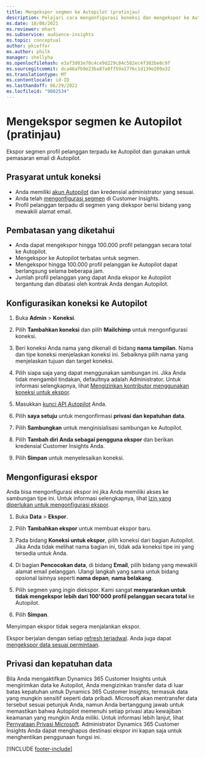 ```yaml
---
title: Mengekspor segmen ke Autopilot (pratinjau)
description: Pelajari cara mengonfigurasi koneksi dan mengekspor ke Autopilot.
ms.date: 10/08/2021
ms.reviewer: mhart
ms.subservice: audience-insights
ms.topic: conceptual
author: pkieffer
ms.author: philk
manager: shellyha
ms.openlocfilehash: e3af3d03e70c4ce9d229c84c582ec4f302be8c9f
ms.sourcegitcommit: dca46afb9e23ba87a0ff59a1776c1d139e209a32
ms.translationtype: MT
ms.contentlocale: id-ID
ms.lasthandoff: 06/29/2022
ms.locfileid: "9082534"
---
```

# <a name="export-segments-to-autopilot-preview"></a>Mengekspor segmen ke Autopilot (pratinjau)

Ekspor segmen profil pelanggan terpadu ke Autopilot dan gunakan untuk pemasaran email di Autopilot. 

## <a name="prerequisites-for-a-connection"></a>Prasyarat untuk koneksi

-   Anda memiliki [akun Autopilot](https://www.autopilothq.com/) dan kredensial administrator yang sesuai.
-   Anda telah [mengonfigurasi segmen](segments.md) di Customer Insights.
-   Profil pelanggan terpadu di segmen yang diekspor berisi bidang yang mewakili alamat email.

## <a name="known-limitations"></a>Pembatasan yang diketahui

- Anda dapat mengekspor hingga 100.000 profil pelanggan secara total ke Autopilot.
- Mengekspor ke Autopilot terbatas untuk segmen.
- Mengekspor hingga 100.000 profil pelanggan ke Autopilot dapat berlangsung selama beberapa jam. 
- Jumlah profil pelanggan yang dapat Anda ekspor ke Autopilot tergantung dan dibatasi oleh kontrak Anda dengan Autopilot.

## <a name="set-up-connection-to-autopilot"></a>Konfigurasikan koneksi ke Autopilot

1. Buka **Admin** > **Koneksi**.

1. Pilih **Tambahkan koneksi** dan pilih **Mailchimp** untuk mengonfigurasi koneksi.

1. Beri koneksi Anda nama yang dikenali di bidang **nama tampilan**. Nama dan tipe koneksi menjelaskan koneksi ini. Sebaiknya pilih nama yang menjelaskan tujuan dan target koneksi.

1. Pilih siapa saja yang dapat menggunakan sambungan ini. Jika Anda tidak mengambil tindakan, defaultnya adalah Administrator. Untuk informasi selengkapnya, lihat [Mengizinkan kontributor menggunakan koneksi untuk ekspor](connections.md#allow-contributors-to-use-a-connection-for-exports).

1. Masukkan [kunci API Autopilot](https://autopilot.docs.apiary.io/#) Anda.

1. Pilih **saya setuju** untuk mengonfirmasi **privasi dan kepatuhan data**.

1. Pilih **Sambungkan** untuk menginisialisasi sambungan ke Autopilot.

1. Pilih **Tambah diri Anda sebagai pengguna ekspor** dan berikan kredensial Customer Insights Anda.

1. Pilih **Simpan** untuk menyelesaikan koneksi.

## <a name="configure-an-export"></a>Mengonfigurasi ekspor

Anda bisa mengonfigurasi ekspor ini jika Anda memiliki akses ke sambungan tipe ini. Untuk informasi selengkapnya, lihat [Izin yang diperlukan untuk mengonfigurasi ekspor](export-destinations.md#set-up-a-new-export).

1. Buka **Data** > **Ekspor**.

1. Pilih **Tambahkan ekspor** untuk membuat ekspor baru.

1. Pada bidang **Koneksi untuk ekspor**, pilih koneksi dari bagian Autopilot. Jika Anda tidak melihat nama bagian ini, tidak ada koneksi tipe ini yang tersedia untuk Anda.

1. Di bagian **Pencocokan data**, di bidang **Email**, pilih bidang yang mewakili alamat email pelanggan. Ulangi langkah yang sama untuk bidang opsional lainnya seperti **nama depan**, **nama belakang**.

1. Pilih segmen yang ingin diekspor. Kami sangat **menyarankan untuk tidak mengekspor lebih dari 100'000 profil pelanggan secara total** ke Autopilot. 

1. Pilih **Simpan**.

Menyimpan ekspor tidak segera menjalankan ekspor.

Ekspor berjalan dengan setiap [refresh terjadwal](system.md#schedule-tab). Anda juga dapat [mengekspor data sesuai permintaan](export-destinations.md#run-exports-on-demand). 

## <a name="data-privacy-and-compliance"></a>Privasi dan kepatuhan data

Bila Anda mengaktifkan Dynamics 365 Customer Insights untuk mengirimkan data ke Autopilot, Anda mengizinkan transfer data di luar batas kepatuhan untuk Dynamics 365 Customer Insights, termasuk data yang mungkin sensitif seperti data pribadi. Microsoft akan mentransfer data tersebut sesuai petunjuk Anda, namun Anda bertanggung jawab untuk memastikan bahwa Autopilot memenuhi setiap privasi atau kewajiban keamanan yang mungkin Anda miliki. Untuk informasi lebih lanjut, lihat [Pernyataan Privasi Microsoft](https://go.microsoft.com/fwlink/?linkid=396732).
Administrator Dynamics 365 Customer Insights Anda dapat menghapus destinasi ekspor ini kapan saja untuk menghentikan penggunaan fungsi ini.


[!INCLUDE [footer-include](includes/footer-banner.md)]
